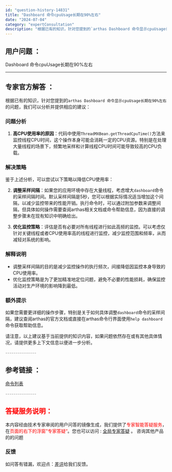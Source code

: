 ```yaml
---
id: "question-history-14831"
title: "Dashboard 命令cpuUsage长期在90%左右"
date: "2024-07-04"
category: "expertConsultation"
description: "根据已有的知识，针对您提到的`arthas Dashboard 命令显示cpuUsage长期在90%左右`的问题，我们可以分析并提供相应的建议：### 问题分析1. **高CPU使用率的原因**：代码中使用`ThreadMXBean.getThreadCpuTime()`方法来监控线程CPU时间，这"
---
```


## 用户问题 ：

Dashboard 命令cpuUsage长期在90%左右

---

## 专家官方解答 ：

根据已有的知识，针对您提到的`arthas Dashboard 命令显示cpuUsage长期在90%左右`的问题，我们可以分析并提供相应的建议：

### 问题分析

1. **高CPU使用率的原因**：代码中使用`ThreadMXBean.getThreadCpuTime()`方法来监控线程CPU时间，这个操作本身可能会消耗一定的CPU资源。特别是在处理大量线程的场景下，频繁地采样和计算线程CPU时间可能导致较高的CPU负载。

### 解决策略

鉴于上述分析，可以尝试以下策略以降低CPU使用率：

2. **调整采样间隔**：如果您的应用环境中存在大量线程，考虑增大`dashboard`命令的采样间隔时间。默认采样间隔是5秒，您可以根据实际情况适当增加这个间隔，以减少监控带来的性能开销。执行命令时，可以通过附加参数来调整间隔，但具体如何操作需要查阅arthas相关文档或命令帮助信息，因为直接的调整步骤未在现有知识中明确给出。

3. **优化监控策略**：评估是否有必要对所有线程进行如此高频的监控。可以考虑仅针对关键线程或者CPU使用率高的线程进行监控，减少监控范围和频率，从而减轻对系统的影响。

### 解释说明

- 调整采样间隔的目的是减少监控操作的执行频次，间接降低因监控本身导致的CPU使用率。
- 优化监控策略是为了更加精准地定位问题，避免不必要的性能损耗，确保监控活动对生产环境的影响降到最低。

### 额外提示

如果您需要更详细的操作步骤，特别是关于如何具体调整`dashboard`命令的采样间隔，建议查阅arthas的官方文档或直接在arthas命令行界面使用`help dashboard`命令获取帮助信息。

请注意，以上建议基于当前提供的知识内容，如果问题依然存在或有其他具体情况，请提供更多上下文信息以便进一步分析。

<font color="#949494">---------------</font>

## 参考链接 ：

[命令列表](../commands.md)

<font color="#949494">---------------</font>

## <font color="#FF0000">答疑服务说明：</font>

本内容经由技术专家审阅的用户问答的镜像生成，我们提供了<font color="#FF0000">专家智能答疑服务</font>，在<font color="#FF0000">页面的右下的浮窗”专家答疑“</font>。您也可以访问 : [全局专家答疑](https://answer.opensource.alibaba.com/docs/intro) 。 咨询其他产品的的问题

### 反馈

如问答有错漏，欢迎点：[差评](https://ai.nacos.io/user/feedbackByEnhancerGradePOJOID?enhancerGradePOJOId=16079)给我们反馈。
